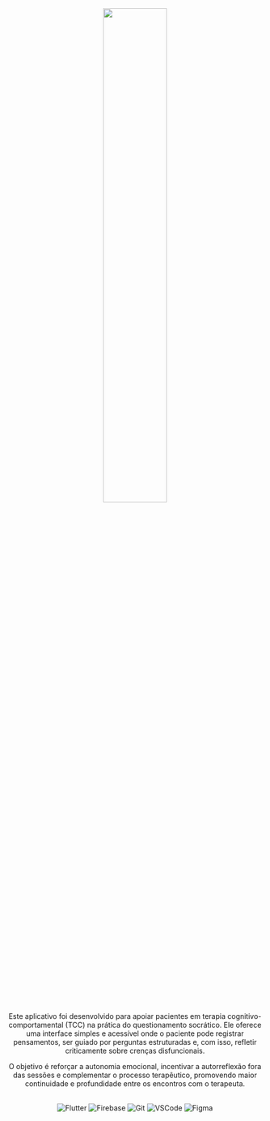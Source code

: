 <section align="center">
<img width="50%" align="center" src="https://github.com/user-attachments/assets/b9d761a4-3e50-4d31-a7d6-e2356d1853f7"/>
<br/>
<br/>
<p>
  Este aplicativo foi desenvolvido para apoiar pacientes em terapia cognitivo-comportamental (TCC) na prática do questionamento socrático. Ele oferece uma interface simples e acessível onde o paciente pode registrar pensamentos, ser guiado por perguntas estruturadas e, com isso, refletir criticamente sobre crenças disfuncionais.

O objetivo é reforçar a autonomia emocional, incentivar a autorreflexão fora das sessões e complementar o processo terapêutico, promovendo maior continuidade e profundidade entre os encontros com o terapeuta.
</p>
</section>
<br/>
<section align="center">
  <img src="https://img.shields.io/badge/Flutter-02569B?style=for-the-badge&logo=flutter&logoColor=white" alt='Flutter' />
  <img src="https://img.shields.io/badge/Firebase-000?style=for-the-badge&logo=firebase&logoColor=ffca28" alt='Firebase' />
  <img src="https://img.shields.io/badge/Git-F05032?logo=git&logoColor=fff&style=for-the-badge" alt='Git' />
  <img src="https://img.shields.io/badge/Visual%20Studio%20Code-0078d7.svg?style=for-the-badge&logo=visual-studio-code&logoColor=white" alt='VSCode' />
  <img src="https://img.shields.io/badge/Figma-696969?style=for-the-badge&logo=figma&logoColor=figma" alt='Figma' />
</section>
